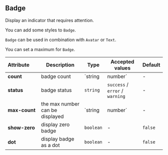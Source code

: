 ## Badge

Display an indicator that requires attention.

<ex-code name="ex-badge-default">

You can add some styles to <code>Badge</code>.

</ex-code>

<ex-code name="ex-badge-combination">

<code>Badge</code> can be used in combination with <code>Avatar</code> or <code>Text</code>.

</ex-code>

<ex-code name="ex-badge-limit">

You can set a maximum for <code>Badge</code>.

</ex-code>

<ex-footer edit-link="https://github.com/geist-org/vue/edit/master/docs/en-us/components/badge.md">

| Attribute&nbsp;&nbsp;&nbsp;&nbsp;&nbsp; | Description                     | Type              | Accepted values                 | Default |
| --------------------------------------- | ------------------------------- | ----------------- | ------------------------------- | ------- |
| **count**                               | badge count                     | `string | number` | -                               | -       |
| **status**                              | badge status                    | `string`          | `success` / `error` / `warning` | -       |
| **max-count**                           | the max number can be displayed | `string | number` | -                               | -       |
| **show-zero**                           | display zero badge              | `boolean`         | -                               | `false` |
| **dot**                                 | display badge as a dot          | `boolean`         | -                               | `false` |

</ex-footer>
